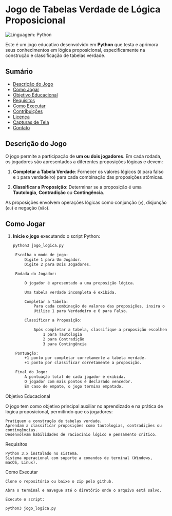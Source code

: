 # Jogo de Tabelas Verdade de Lógica Proposicional

![Linguagem: Python](https://img.shields.io/badge/Linguagem-Python-blue.svg)

Este é um jogo educativo desenvolvido em **Python** que testa e aprimora seus conhecimentos em lógica proposicional, especificamente na construção e classificação de tabelas verdade.

## Sumário

- [Descrição do Jogo](#descrição-do-jogo)
- [Como Jogar](#como-jogar)
- [Objetivo Educacional](#objetivo-educacional)
- [Requisitos](#requisitos)
- [Como Executar](#como-executar)
- [Contribuições](#contribuições)
- [Licença](#licença)
- [Capturas de Tela](#capturas-de-tela)
- [Contato](#contato)

## Descrição do Jogo

O jogo permite a participação de **um ou dois jogadores**. Em cada rodada, os jogadores são apresentados a diferentes proposições lógicas e devem:

1. **Completar a Tabela Verdade**: Fornecer os valores lógicos (`0` para falso e `1` para verdadeiro) para cada combinação das proposições atômicas.

2. **Classificar a Proposição**: Determinar se a proposição é uma **Tautologia**, **Contradição** ou **Contingência**.

As proposições envolvem operações lógicas como conjunção (`e`), disjunção (`ou`) e negação (`não`).

## Como Jogar

1. **Inicie o jogo** executando o script Python:

   ```bash
   python3 jogo_logica.py

    Escolha o modo de jogo:
        Digite 1 para Um Jogador.
        Digite 2 para Dois Jogadores.

    Rodada do Jogador:

        O jogador é apresentado a uma proposição lógica.

        Uma tabela verdade incompleta é exibida.

        Completar a Tabela:
            Para cada combinação de valores das proposições, insira o resultado da proposição composta.
            Utilize 1 para Verdadeiro e 0 para Falso.

        Classificar a Proposição:

            Após completar a tabela, classifique a proposição escolhendo:
                1 para Tautologia
                2 para Contradição
                3 para Contingência

    Pontuação:
        +1 ponto por completar corretamente a tabela verdade.
        +1 ponto por classificar corretamente a proposição.

    Final do Jogo:
        A pontuação total de cada jogador é exibida.
        O jogador com mais pontos é declarado vencedor.
        Em caso de empate, o jogo termina empatado.

Objetivo Educacional

O jogo tem como objetivo principal auxiliar no aprendizado e na prática de lógica proposicional, permitindo que os jogadores:

    Pratiquem a construção de tabelas verdade.
    Aprendam a classificar proposições como tautologias, contradições ou contingências.
    Desenvolvam habilidades de raciocínio lógico e pensamento crítico.

Requisitos

    Python 3.x instalado no sistema.
    Sistema operacional com suporte a comandos de terminal (Windows, macOS, Linux).

Como Executar

    Clone o repositório ou baixe o zip pelo github.

    Abra o terminal e navegue até o diretório onde o arquivo está salvo.

    Execute o script:

    python3 jogo_logica.py

